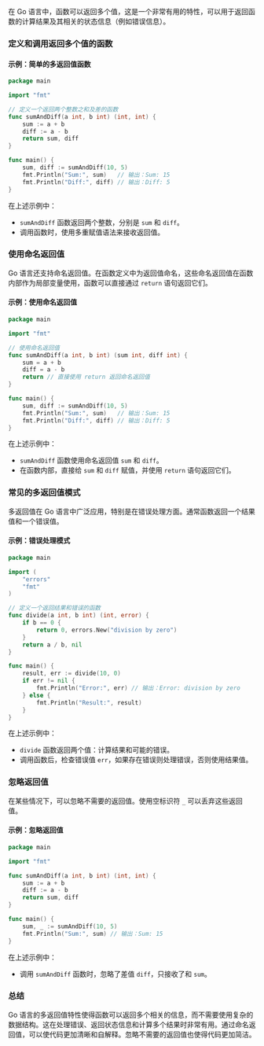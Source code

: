 在 Go 语言中，函数可以返回多个值，这是一个非常有用的特性，可以用于返回函数的计算结果及其相关的状态信息（例如错误信息）。

### 定义和调用返回多个值的函数

#### 示例：简单的多返回值函数

```go
package main

import "fmt"

// 定义一个返回两个整数之和及差的函数
func sumAndDiff(a int, b int) (int, int) {
    sum := a + b
    diff := a - b
    return sum, diff
}

func main() {
    sum, diff := sumAndDiff(10, 5)
    fmt.Println("Sum:", sum)   // 输出：Sum: 15
    fmt.Println("Diff:", diff) // 输出：Diff: 5
}
```

在上述示例中：
- `sumAndDiff` 函数返回两个整数，分别是 `sum` 和 `diff`。
- 调用函数时，使用多重赋值语法来接收返回值。

### 使用命名返回值

Go 语言还支持命名返回值。在函数定义中为返回值命名，这些命名返回值在函数内部作为局部变量使用，函数可以直接通过 `return` 语句返回它们。

#### 示例：使用命名返回值

```go
package main

import "fmt"

// 使用命名返回值
func sumAndDiff(a int, b int) (sum int, diff int) {
    sum = a + b
    diff = a - b
    return // 直接使用 return 返回命名返回值
}

func main() {
    sum, diff := sumAndDiff(10, 5)
    fmt.Println("Sum:", sum)   // 输出：Sum: 15
    fmt.Println("Diff:", diff) // 输出：Diff: 5
}
```

在上述示例中：
- `sumAndDiff` 函数使用命名返回值 `sum` 和 `diff`。
- 在函数内部，直接给 `sum` 和 `diff` 赋值，并使用 `return` 语句返回它们。

### 常见的多返回值模式

多返回值在 Go 语言中广泛应用，特别是在错误处理方面。通常函数返回一个结果值和一个错误值。

#### 示例：错误处理模式

```go
package main

import (
    "errors"
    "fmt"
)

// 定义一个返回结果和错误的函数
func divide(a int, b int) (int, error) {
    if b == 0 {
        return 0, errors.New("division by zero")
    }
    return a / b, nil
}

func main() {
    result, err := divide(10, 0)
    if err != nil {
        fmt.Println("Error:", err) // 输出：Error: division by zero
    } else {
        fmt.Println("Result:", result)
    }
}
```

在上述示例中：
- `divide` 函数返回两个值：计算结果和可能的错误。
- 调用函数后，检查错误值 `err`，如果存在错误则处理错误，否则使用结果值。

### 忽略返回值

在某些情况下，可以忽略不需要的返回值。使用空标识符 `_` 可以丢弃这些返回值。

#### 示例：忽略返回值

```go
package main

import "fmt"

func sumAndDiff(a int, b int) (int, int) {
    sum := a + b
    diff := a - b
    return sum, diff
}

func main() {
    sum, _ := sumAndDiff(10, 5)
    fmt.Println("Sum:", sum) // 输出：Sum: 15
}
```

在上述示例中：
- 调用 `sumAndDiff` 函数时，忽略了差值 `diff`，只接收了和 `sum`。

### 总结

Go 语言的多返回值特性使得函数可以返回多个相关的信息，而不需要使用复杂的数据结构。这在处理错误、返回状态信息和计算多个结果时非常有用。通过命名返回值，可以使代码更加清晰和自解释。忽略不需要的返回值也使得代码更加简洁。